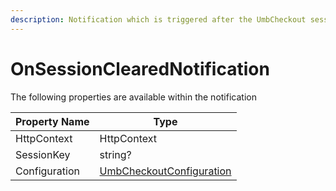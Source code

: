 ```yaml
---
description: Notification which is triggered after the UmbCheckout session is cleared
---
```


# OnSessionClearedNotification

The following properties are available within the notification

| Property Name | Type                                                                                         |
| ------------- | -------------------------------------------------------------------------------------------- |
| HttpContext   | HttpContext                                                                                  |
| SessionKey    | string?                                                                                      |
| Configuration | [UmbCheckoutConfiguration](../../core-services/object-reference/umbcheckoutconfiguration.md) |

